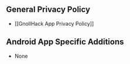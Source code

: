 ## General Privacy Policy


- [[GnollHack App Privacy Policy]]


## Android App Specific Additions


- None